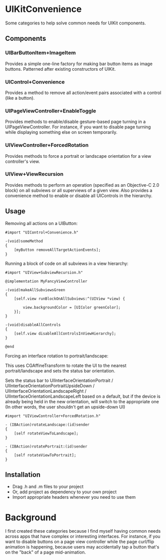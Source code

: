 UIKitConvenience
================

Some categories to help solve common needs for UIKit components.

Components
----------

### UIBarButtonItem+ImageItem

Provides a simple one-line factory for making bar button items as image buttons. Patterned after existing constructors of UIKit.

### UIControl+Convenience

Provides a method to remove all action/event pairs associated with a control (like a button).

### UIPageViewController+EnableToggle

Provides methods to enable/disable gesture-based page turning in a UIPageViewController. For instance, if you want to disable page turning while displaying something else on screen temporarily.

### UIViewController+ForcedRotation

Provides methods to force a portrait or landscape orientation for a view controller's view.

### UIView+ViewRecursion

Provides methods to perform an operation (specified as an Objective-C 2.0 block) on all subviews or all superviews of a given view. Also provides a convenience method to
enable or disable all UIControls in the hierarchy.

Usage
-----

Removing all actions on a UIButton:

```objc
#import "UIControl+Convenience.h"

-(void)someMethod
{
    [myButton removeAllTargetActionEvents];
}

```

Running a block of code on all subviews in a view hierarchy:

```objc
#import "UIView+SubviewRecursion.h"

@implementation MyFancyViewController

-(void)makeAllSubviewsGreen
{
    [self.view runBlockOnAllSubviews:^(UIView *view) {
    
        view.backgroundColor = [UIColor greenColor];
    }];
}
    
-(void)disableAllControls
{
    [self.view disableAllControlsInViewHierarchy];
}
    
@end

```

Forcing an interface rotation to portrait/landscape:

This uses CGAffineTransform to rotate the UI to the nearest portrait/landscape and sets the status bar
orientation. 

Sets the status bar to UIInterfaceOrientationPortrait / UIInterfaceOrientationPortraitUpsideDown / UIInterfaceOrientationLandscapeRight / UIInterfaceOrientationLandscapeLeft
based on a default, but if the device is already being held in the new orientation, will switch to the 
appropriate one (In other words, the user shouldn't get an upside-down UI)

```objc
#import "UIViewController+ForcedRotation.h"

- (IBAction)rotateLandscape:(id)sender 
{
    [self rotateViewToLandscape];
}

- (IBAction)rotatePortrait:(id)sender 
{
    [self rotateViewToPortrait];
}

```

Installation
-----

* Drag .h and .m files to your project
* Or, add project as dependency to your own project
* Import appropriate headers whenever you need to use them

Background
==========

I first created these categories because I find myself having common needs across apps that have complex or interesting interfaces. For instance, if you want to disable buttons on a page view controller while the page curl/flip animation is happening, because users may accidentally tap a button that's on the "back" of a page mid-animation.
